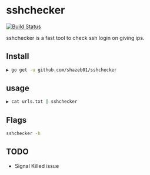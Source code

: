 # sshchecker

[![Build Status](https://travis-ci.com/Shazeb01/sshchecker.svg?token=S9wbQbp5C4dcPWszHpyt&branch=master)](https://travis-ci.com/Shazeb01/sshchecker)

sshchecker is a fast tool to check ssh login on giving ips.

## Install

```bash
▶ go get -u github.com/shazeb01/sshchecker
```

## usage

```bash
▶ cat urls.txt | sshchecker
```
## Flags
```bash
sshchecker -h
```
## TODO
* Signal Killed issue
